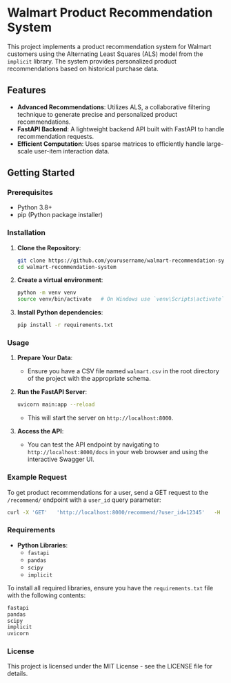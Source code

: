 
# Walmart Product Recommendation System

This project implements a product recommendation system for Walmart customers using the Alternating Least Squares (ALS) model from the `implicit` library. The system provides personalized product recommendations based on historical purchase data.

## Features

- **Advanced Recommendations**: Utilizes ALS, a collaborative filtering technique to generate precise and personalized product recommendations.
- **FastAPI Backend**: A lightweight backend API built with FastAPI to handle recommendation requests.
- **Efficient Computation**: Uses sparse matrices to efficiently handle large-scale user-item interaction data.

## Getting Started

### Prerequisites

- Python 3.8+
- pip (Python package installer)

### Installation

1. **Clone the Repository**:
   ```bash
   git clone https://github.com/yourusername/walmart-recommendation-system.git
   cd walmart-recommendation-system
   ```

2. **Create a virtual environment**:
   ```bash
   python -m venv venv
   source venv/bin/activate   # On Windows use `venv\Scripts\activate`
   ```

3. **Install Python dependencies**:
   ```bash
   pip install -r requirements.txt
   ```

### Usage

1. **Prepare Your Data**:
   - Ensure you have a CSV file named `walmart.csv` in the root directory of the project with the appropriate schema.

2. **Run the FastAPI Server**:
   ```bash
   uvicorn main:app --reload
   ```
   - This will start the server on `http://localhost:8000`.

3. **Access the API**:
   - You can test the API endpoint by navigating to `http://localhost:8000/docs` in your web browser and using the interactive Swagger UI.

### Example Request

To get product recommendations for a user, send a GET request to the `/recommend/` endpoint with a `user_id` query parameter:

```bash
curl -X 'GET'   'http://localhost:8000/recommend/?user_id=12345'   -H 'accept: application/json'
```

### Requirements

- **Python Libraries**:
  - `fastapi`
  - `pandas`
  - `scipy`
  - `implicit`

To install all required libraries, ensure you have the `requirements.txt` file with the following contents:

```txt
fastapi
pandas
scipy
implicit
uvicorn
```

### License

This project is licensed under the MIT License - see the LICENSE file for details.
